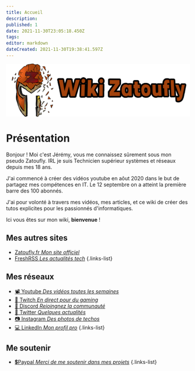 ```yaml
---
title: Accueil
description: 
published: 1
date: 2021-11-30T23:05:18.450Z
tags: 
editor: markdown
dateCreated: 2021-11-30T19:38:41.597Z
---
```


![wiki-banner.png](/wiki-banner.png)

# Présentation
Bonjour ! Moi c'est Jérémy, vous me connaissez sûrement sous mon pseudo Zatoufly.
IRL je suis Technicien supérieur systèmes et réseaux depuis mes 18 ans.

J'ai commencé à créer des vidéos youtube en aôut 2020 dans le but de partagez mes compétences en IT. Le 12 septembre on a atteint la première barre des 100 abonnés.

J'ai pour volonté à travers mes vidéos, mes articles, et ce wiki de créer des tutos explicites pour les passionnés d'informatiques.

Ici vous êtes sur mon wiki, **bienvenue** !

## Mes autres sites
- [Zatoufly.fr *Mon site officiel*](https://zatoufly.fr)
- [FreshRSS *Les actualités tech*](https://news.zatoufly.fr)
{.links-list}

## Mes réseaux
- [📽️ Youtube *Des vidéos toutes les semaines*](https://www.youtube.com/c/Zatoufly)
- [🔴 Twitch *En direct pour du gaming*](https://twitch.tv/zatoufly)
- [👥 Discord *Rejoingnez la communauté*](http://discord.zatoufly.fr)
- [🐤 Twitter *Quelques actualités*](https://twitter.com/zatoufly)
- [📷 Instagram *Des photos de techos*](https://www.instagram.com/zatoufly_)
- [💻 LinkedIn *Mon profil pro*](https://www.linkedin.com/in/taunay-jeremy)
{.links-list}

## Me soutenir
- [💲Paypal *Merci de me soutenir dans mes projets*](https://www.paypal.com/paypalme/zatoufly?locale.x=fr_FR)
{.links-list}